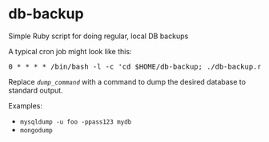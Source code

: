# db-backup
Simple Ruby script for doing regular, local DB backups

A typical cron job might look like this:

<pre>
0 * * * * /bin/bash -l -c 'cd $HOME/db-backup; ./db-backup.rb backups "<i>dump_command</i>" >> backup.log 2>&1'
</pre>

Replace *`dump_command`* with a command to dump the desired database to standard output.

Examples:
  * `mysqldump -u foo -ppass123 mydb`
  * `mongodump `
